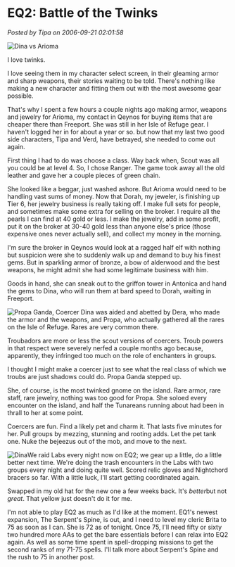 # EQ2: Battle of the Twinks

*Posted by Tipa on 2006-09-21 02:01:58*

![Dina vs Arioma](../images/pics092006/battleofthetwinks.jpg "Dina vs Arioma")

I love twinks.

I love seeing them in my character select screen, in their gleaming armor and sharp weapons, their stories waiting to be told. There's nothing like making a new character and fitting them out with the most awesome gear possible.

That's why I spent a few hours a couple nights ago making armor, weapons and jewelry for Arioma, my contact in Qeynos for buying items that are cheaper there than Freeport. She was still in her Isle of Refuge gear. I haven't logged her in for about a year or so. but now that my last two good side characters, Tipa and Verd, have betrayed, she needed to come out again.

First thing I had to do was choose a class. Way back when, Scout was all you could be at level 4. So, I chose Ranger. The game took away all the old leather and gave her a couple pieces of green chain.

She looked like a beggar, just washed ashore. But Arioma would need to be handling vast sums of money. Now that Dorah, my jeweler, is finishing up Tier 6, her jewelry business is really taking off. I make full sets for people, and sometimes make some extra for selling on the broker. I require all the pearls I can find at 40 gold or less. I make the jewelry, add in some profit, put it on the broker at 30-40 gold less than anyone else's price (those expensive ones never actually sell), and collect my money in the morning.

I'm sure the broker in Qeynos would look at a ragged half elf with nothing but suspicion were she to suddenly walk up and demand to buy his finest gems. But in sparkling armor of bronze, a bow of alderwood and the best weapons, he might admit she had some legitimate business with him.

Goods in hand, she can sneak out to the griffon tower in Antonica and hand the gems to Dina, who will run them at bard speed to Dorah, waiting in Freeport.

![Propa Ganda, Coercer](../images/pics092006/propa.jpg "Propa Ganda, Coercer") Dina was aided and abetted by Dera, who made the armor and the weapons, and Propa, who actually gathered all the rares on the Isle of Refuge. Rares are very common there.

Troubadors are more or less the scout versions of coercers. Troub powers in that respect were severely nerfed a couple months ago because, apparently, they infringed too much on the role of enchanters in groups.

I thought I might make a coercer just to see what the real class of which we troubs are just shadows could do. Propa Ganda stepped up.

She, of course, is the most twinked gnome on the island. Rare armor, rare staff, rare jewelry, nothing was too good for Propa. She soloed every encounter on the island, and half the Tunareans running about had been in thrall to her at some point.

Coercers are fun. Find a likely pet and charm it. That lasts five minutes for her. Pull groups by mezzing, stunning and rooting adds. Let the pet tank one. Nuke the bejeezus out of the mob, and move to the next.

![Dina](../images/pics092006/dina.jpg "Dina")We raid Labs every night now on EQ2; we gear up a little, do a little better next time. We're doing the trash encounters in the Labs with two groups every night and doing quite well. Scored relic gloves and Nightchord bracers so far. With a little luck, I'll start getting coordinated again.

Swapped in my old hat for the new one a few weeks back. It's *better*but not *great*. That yellow just doesn't do it for me.

I'm not able to play EQ2 as much as I'd like at the moment. EQ1's newest expansion, The Serpent's Spine, is out, and I need to level my cleric Brita to 75 as soon as I can. She is 72 as of tonight. Once 75, I'll need fifty or sixty two hundred more AAs to get the bare essentials before I can relax into EQ2 again. As well as some time spent in spell-dropping missions to get the second ranks of my 71-75 spells.
I'll talk more about Serpent's Spine and the rush to 75 in another post.
